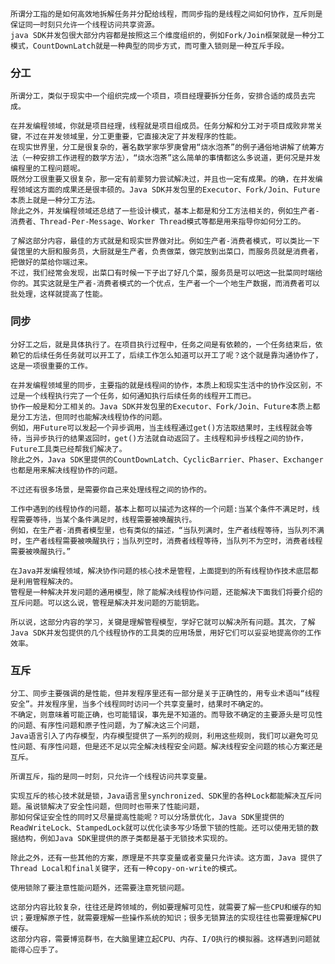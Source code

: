     所谓分工指的是如何高效地拆解任务并分配给线程，而同步指的是线程之间如何协作，互斥则是保证同一时刻只允许一个线程访问共享资源。
    java SDK并发包很大部分内容都是按照这三个维度组织的，例如Fork/Join框架就是一种分工模式，CountDownLatch就是一种典型的同步方式，而可重入锁则是一种互斥手段。

### 分工

    所谓分工，类似于现实中一个组织完成一个项目，项目经理要拆分任务，安排合适的成员去完成。

    在并发编程领域，你就是项目经理，线程就是项目组成员。任务分解和分工对于项目成败非常关键，不过在并发领域里，分工更重要，它直接决定了并发程序的性能。
    在现实世界里，分工是很复杂的，著名数学家华罗庚曾用“烧水泡茶”的例子通俗地讲解了统筹方法（一种安排工作进程的数学方法），“烧水泡茶”这么简单的事情都这么多说道，更何况是并发编程里的工程问题呢。
    既然分工很重要又很复杂，那一定有前辈努力尝试解决过，并且也一定有成果。的确，在并发编程领域这方面的成果还是很丰硕的。Java SDK并发包里的Executor、Fork/Join、Future本质上就是一种分工方法。
    除此之外，并发编程领域还总结了一些设计模式，基本上都是和分工方法相关的，例如生产者-消费者、Thread-Per-Message、Worker Thread模式等都是用来指导你如何分工的。

    了解这部分内容，最佳的方式就是和现实世界做对比。例如生产者-消费者模式，可以类比一下餐馆里的大厨和服务员，大厨就是生产者，负责做菜，做完放到出菜口，而服务员就是消费者，把做好的菜给你端过来。
    不过，我们经常会发现，出菜口有时候一下子出了好几个菜，服务员是可以吧这一批菜同时端给你的。其实这就是生产者-消费者模式的一个优点，生产者一个一个地生产数据，而消费者可以批处理，这样就提高了性能。

### 同步

    分好工之后，就是具体执行了。在项目执行过程中，任务之间是有依赖的，一个任务结束后，依赖它的后续任务任务就可以开工了，后续工作怎么知道可以开工了呢？这个就是靠沟通协作了，这是一项很重要的工作。

    在并发编程领域里的同步，主要指的就是线程间的协作，本质上和现实生活中的协作没区别，不过是一个线程执行完了一个任务，如何通知执行后续任务的线程开工而已。
    协作一般是和分工相关的。Java SDK并发包里的Executor、Fork/Join、Future本质上都是分工方法，但同时也能解决线程协作的问题。
    例如，用Future可以发起一个异步调用，当主线程通过get()方法取结果时，主线程就会等待，当异步执行的结果返回时，get()方法就自动返回了。主线程和异步线程之间的协作，Future工具类已经帮我们解决了。
    除此之外，Java SDK里提供的CountDownLatch、CyclicBarrier、Phaser、Exchanger也都是用来解决线程协作的问题。

    不过还有很多场景，是需要你自己来处理线程之间的协作的。

    工作中遇到的线程协作的问题，基本上都可以描述为这样的一个问题:当某个条件不满足时，线程需要等待，当某个条件满足时，线程需要被唤醒执行。
    例如，在生产者-消费者模型里，也有类似的描述，“当队列满时，生产者线程等待，当队列不满时，生产者线程需要被唤醒执行；当队列空时，消费者线程等待，当队列不为空时，消费者线程需要被唤醒执行。”

    在Java并发编程领域，解决协作问题的核心技术是管程，上面提到的所有线程协作技术底层都是利用管程解决的。
    管程是一种解决并发问题的通用模型，除了能解决线程协作问题，还能解决下面我们将要介绍的互斥问题。可以这么说，管程是解决并发问题的万能钥匙。

    所以说，这部分内容的学习，关键是理解管程模型，学好它就可以解决所有问题。其次，了解Java SDK并发包提供的几个线程协作的工具类的应用场景，用好它们可以妥妥地提高你的工作效率。

### 互斥

    分工、同步主要强调的是性能，但并发程序里还有一部分是关于正确性的，用专业术语叫“线程安全”。并发程序里，当多个线程同时访问一个共享变量时，结果时不确定的。
    不确定，则意味着可能正确，也可能错误，事先是不知道的。而导致不确定的主要源头是可见性的问题、有序性问题和原子性问题，为了解决这三个问题，
    Java语言引入了内存模型，内存模型提供了一系列的规则，利用这些规则，我们可以避免可见性问题、有序性问题，但是还不足以完全解决线程安全问题。解决线程安全问题的核心方案还是互斥。

    所谓互斥，指的是同一时刻，只允许一个线程访问共享变量。

    实现互斥的核心技术就是锁，Java语言里synchronized、SDK里的各种Lock都能解决互斥问题。虽说锁解决了安全性问题，但同时也带来了性能问题，
    那如何保证安全性的同时又尽量提高性能呢？可以分场景优化，Java SDK里提供的ReadWriteLock、StampedLock就可以优化读多写少场景下锁的性能。还可以使用无锁的数据结构，例如Java SDK里提供的原子类都是基于无锁技术实现的。

    除此之外，还有一些其他的方案，原理是不共享变量或者变量只允许读。这方面，Java 提供了Thread Local和final关键字，还有一种copy-on-write的模式。

    使用锁除了要注意性能问题外，还需要注意死锁问题。

    这部分内容比较复杂，往往还是跨领域的，例如要理解可见性，就需要了解一些CPU和缓存的知识；要理解原子性，就需要理解一些操作系统的知识；很多无锁算法的实现往往也需要理解CPU缓存。
    这部分内容，需要博览群书，在大脑里建立起CPU、内存、I/O执行的模拟器。这样遇到问题就能得心应手了。
    